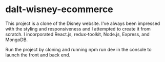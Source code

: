 # dalt-wisney-ecommerce

This project is a clone of the Disney website. I've always been impressed with the styling and responsiveness and I attempted to create it from scratch. I incorporated React.js, redux-toolkit, Node.js, Express, and MongoDB.


Run the project by cloning and running npm run dev in the console to launch the front and back end.
